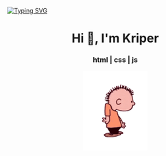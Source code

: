 [![Typing SVG](https://readme-typing-svg.demolab.com?font=Fira+Code&pause=1000&color=F70404&width=435&lines=Hello+Im+Kriper)](https://git.io/typing-svg)
<h1 align="center">Hi 👋, I'm Kriper</h1>
<h3 align="center">html | css | js</h3><div align="center">
    <img src="readme.gif" alt="gif" width="150" />
</div>

